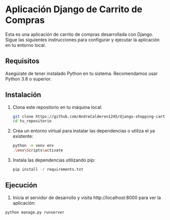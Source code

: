 # Aplicación Django de Carrito de Compras

Esta es una aplicación de carrito de compras desarrollada con Django. Sigue las siguientes instrucciones para configurar y ejecutar la aplicación en tu entorno local.

## Requisitos

Asegúrate de tener instalado Python en tu sistema. Recomendamos usar Python 3.8 o superior.

## Instalación

1. Clona este repositorio en tu máquina local:

   ```bash
   git clone https://github.com/AndreCalderon1245/django-shopping-cart.git
   cd tu_repositorio

2. Crea un entorno virtual para instalar las dependencias o utiliza el ya existente:

   ```bash
   python -m venv env
   .\env\Scripts\activate

3. Instala las dependencias utilizando pip:

   ```bash
   pip install -r requirements.txt

## Ejecución

1.  Inicia el servidor de desarrollo y visita http://localhost:8000 para ver la aplicación:

   ```bash
   python manage.py runserver